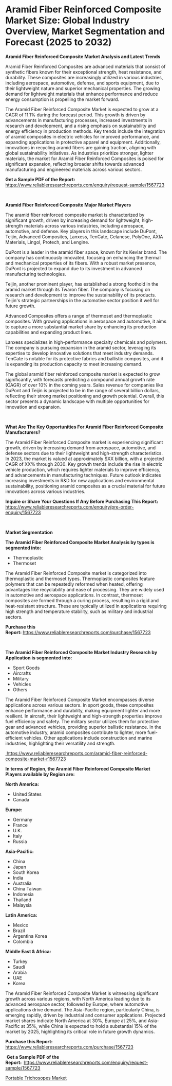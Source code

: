 <p><h1>Aramid Fiber Reinforced Composite Market Size: Global Industry Overview, Market Segmentation and Forecast (2025 to 2032)</h1></p><p><strong>Aramid Fiber Reinforced Composite Market Analysis and Latest Trends</strong></p>
<p><p>Aramid Fiber Reinforced Composites are advanced materials that consist of synthetic fibers known for their exceptional strength, heat resistance, and durability. These composites are increasingly utilized in various industries, including aerospace, automotive, defense, and sports equipment, due to their lightweight nature and superior mechanical properties. The growing demand for lightweight materials that enhance performance and reduce energy consumption is propelling the market forward.</p><p>The Aramid Fiber Reinforced Composite Market is expected to grow at a CAGR of 11.1% during the forecast period. This growth is driven by advancements in manufacturing processes, increased investments in research and development, and a rising emphasis on sustainability and energy efficiency in production methods. Key trends include the integration of aramid composites in electric vehicles for improved performance, and expanding applications in protective apparel and equipment. Additionally, innovations in recycling aramid fibers are gaining traction, aligning with global sustainability initiatives. As industries prioritize stronger, lighter materials, the market for Aramid Fiber Reinforced Composites is poised for significant expansion, reflecting broader shifts towards advanced manufacturing and engineered materials across various sectors.</p></p>
<p><strong>Get a Sample PDF of the Report:&nbsp;</strong> <a href="https://www.reliableresearchreports.com/enquiry/request-sample/1567723?utm_campaign=3316&utm_medium=2&utm_source=Github&utm_content=ia&utm_term=23032025&utm_id=aramid-fiber-reinforced-composite">https://www.reliableresearchreports.com/enquiry/request-sample/1567723</a></p>
<p>&nbsp;</p>
<p><strong>Aramid Fiber Reinforced Composite Major Market Players</strong></p>
<p><p>The aramid fiber reinforced composite market is characterized by significant growth, driven by increasing demand for lightweight, high-strength materials across various industries, including aerospace, automotive, and defense. Key players in this landscape include DuPont, Teijin, Advanced Composites, Lanxess, TenCate, Celanese, PolyOne, AXIA Materials, Lingol, Protech, and Lengine.</p><p>DuPont is a leader in the aramid fiber space, known for its Kevlar brand. The company has continuously innovated, focusing on enhancing the thermal and mechanical properties of its fibers. With a robust market presence, DuPont is projected to expand due to its investment in advanced manufacturing technologies.</p><p>Teijin, another prominent player, has established a strong foothold in the aramid market through its Twaron fiber. The company is focusing on research and development to improve the sustainability of its products. Teijin's strategic partnerships in the automotive sector position it well for future growth.</p><p>Advanced Composites offers a range of thermoset and thermoplastic composites. With growing applications in aerospace and automotive, it aims to capture a more substantial market share by enhancing its production capabilities and expanding product lines.</p><p>Lanxess specializes in high-performance specialty chemicals and polymers. The company is pursuing expansion in the aramid sector, leveraging its expertise to develop innovative solutions that meet industry demands. TenCate is notable for its protective fabrics and ballistic composites, and it is expanding its production capacity to meet increasing demand.</p><p>The global aramid fiber reinforced composite market is expected to grow significantly, with forecasts predicting a compound annual growth rate (CAGR) of over 10% in the coming years. Sales revenue for companies like DuPont and Teijin is projected to be in the range of several billion dollars, reflecting their strong market positioning and growth potential. Overall, this sector presents a dynamic landscape with multiple opportunities for innovation and expansion.</p></p>
<p>&nbsp;</p>
<p><strong>What Are The Key Opportunities For Aramid Fiber Reinforced Composite Manufacturers?</strong></p>
<p><p>The Aramid Fiber Reinforced Composite market is experiencing significant growth, driven by increasing demand from aerospace, automotive, and defense sectors due to their lightweight and high-strength characteristics. In 2023, the market is valued at approximately $XX billion, with a projected CAGR of XX% through 2030. Key growth trends include the rise in electric vehicle production, which requires lighter materials to improve efficiency, and advancements in manufacturing techniques. Future outlook indicates increasing investments in R&D for new applications and environmental sustainability, positioning aramid composites as a crucial material for future innovations across various industries.</p></p>
<p><strong>Inquire or Share Your Questions If Any Before Purchasing This Report:</strong> <a href="https://www.reliableresearchreports.com/enquiry/pre-order-enquiry/1567723?utm_campaign=3316&utm_medium=2&utm_source=Github&utm_content=ia&utm_term=23032025&utm_id=aramid-fiber-reinforced-composite">https://www.reliableresearchreports.com/enquiry/pre-order-enquiry/1567723</a></p>
<p>&nbsp;</p>
<p><strong>Market Segmentation</strong></p>
<p><strong>The Aramid Fiber Reinforced Composite Market Analysis by types is segmented into:</strong></p>
<p><ul><li>Thermoplastic</li><li>Thermoset</li></ul></p>
<p><p>The Aramid Fiber Reinforced Composite market is categorized into thermoplastic and thermoset types. Thermoplastic composites feature polymers that can be repeatedly reformed when heated, offering advantages like recyclability and ease of processing. They are widely used in automotive and aerospace applications. In contrast, thermoset composites are formed through a curing process, resulting in a rigid and heat-resistant structure. These are typically utilized in applications requiring high strength and temperature stability, such as military and industrial sectors.</p></p>
<p><strong>Purchase this Report:&nbsp;</strong><a href="https://www.reliableresearchreports.com/purchase/1567723?utm_campaign=3316&utm_medium=2&utm_source=Github&utm_content=ia&utm_term=23032025&utm_id=aramid-fiber-reinforced-composite">https://www.reliableresearchreports.com/purchase/1567723</a></p>
<p>&nbsp;</p>
<p><strong>The Aramid Fiber Reinforced Composite Market Industry Research by Application is segmented into:</strong></p>
<p><ul><li>Sport Goods</li><li>Aircrafts</li><li>Military</li><li>Vehicles</li><li>Others</li></ul></p>
<p><p>The Aramid Fiber Reinforced Composite Market encompasses diverse applications across various sectors. In sport goods, these composites enhance performance and durability, making equipment lighter and more resilient. In aircraft, their lightweight and high-strength properties improve fuel efficiency and safety. The military sector utilizes them for protective gear and advanced vehicles, providing superior ballistic resistance. In the automotive industry, aramid composites contribute to lighter, more fuel-efficient vehicles. Other applications include construction and marine industries, highlighting their versatility and strength.</p></p>
<p><a href="https://www.reliableresearchreports.com/aramid-fiber-reinforced-composite-market-r1567723?utm_campaign=3316&utm_medium=2&utm_source=Github&utm_content=ia&utm_term=23032025&utm_id=aramid-fiber-reinforced-composite">&nbsp;https://www.reliableresearchreports.com/aramid-fiber-reinforced-composite-market-r1567723</a></p>
<p><strong>In terms of Region, the Aramid Fiber Reinforced Composite Market Players available by Region are:</strong></p>
<p>
    <p> <strong> North America: </strong>
        <ul>
            <li>United States</li>
            <li>Canada</li>
        </ul>
        </p> 
    <p> <strong> Europe: </strong>
        <ul>
            <li>Germany</li>
            <li>France</li>
            <li>U.K.</li>
            <li>Italy</li>
            <li>Russia</li>
        </ul>
        </p> 
    <p> <strong> Asia-Pacific: </strong>
        <ul>
            <li>China</li>
            <li>Japan</li>
            <li>South Korea</li>
            <li>India</li>
            <li>Australia</li>
            <li>China Taiwan</li>
            <li>Indonesia</li>
            <li>Thailand</li>
            <li>Malaysia</li>
        </ul>
        </p> 
    <p> <strong> Latin America: </strong>
        <ul>
            <li>Mexico</li>
            <li>Brazil</li>
            <li>Argentina Korea</li>
            <li>Colombia</li>
        </ul>
        </p> 
    <p> <strong> Middle East & Africa: </strong>
        <ul>
            <li>Turkey</li>
            <li>Saudi</li>
            <li>Arabia</li>
            <li>UAE</li>
            <li>Korea</li>
        </ul>
    </p>
    </p>
<p><p>The Aramid Fiber Reinforced Composite Market is witnessing significant growth across various regions, with North America leading due to its advanced aerospace sector, followed by Europe, where automotive applications drive demand. The Asia-Pacific region, particularly China, is emerging rapidly, driven by industrial and consumer applications. Projected market shares indicate North America at 30%, Europe at 25%, and Asia-Pacific at 35%, while China is expected to hold a substantial 15% of the market by 2025, highlighting its critical role in future growth dynamics.</p></p>
<p><strong>Purchase this Report: </strong><a href="https://www.reliableresearchreports.com/purchase/1567723?utm_campaign=3316&utm_medium=2&utm_source=Github&utm_content=ia&utm_term=23032025&utm_id=aramid-fiber-reinforced-composite">https://www.reliableresearchreports.com/purchase/1567723</a></p>
<p>&nbsp;<strong>Get a Sample PDF of the Report:&nbsp;&nbsp;</strong><a href="https://www.reliableresearchreports.com/enquiry/request-sample/1567723?utm_campaign=3316&utm_medium=2&utm_source=Github&utm_content=ia&utm_term=23032025&utm_id=aramid-fiber-reinforced-composite">https://www.reliableresearchreports.com/enquiry/request-sample/1567723</a></p>
<p><strong></strong></p>
<p><p><a href="https://github.com/lillybosakoi/Market-Research-Report-List-1/blob/main/portable-trichosopes-market.md?utm_campaign=3316&utm_medium=2&utm_source=Github&utm_content=ia&utm_term=23032025&utm_id=aramid-fiber-reinforced-composite">Portable Trichosopes Market</a></p></p>